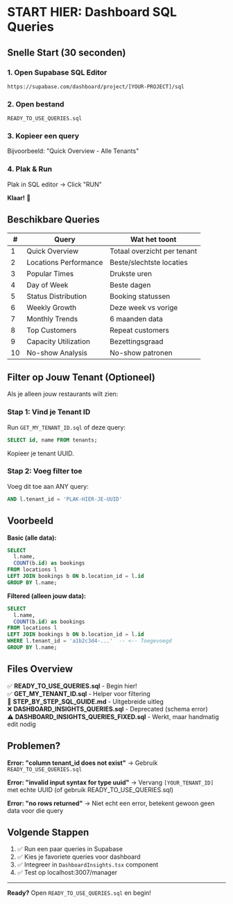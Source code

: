 # START HIER: Dashboard SQL Queries

## Snelle Start (30 seconden)

### 1. Open Supabase SQL Editor
`https://supabase.com/dashboard/project/[YOUR-PROJECT]/sql`

### 2. Open bestand
`READY_TO_USE_QUERIES.sql`

### 3. Kopieer een query
Bijvoorbeeld: "Quick Overview - Alle Tenants"

### 4. Plak & Run
Plak in SQL editor → Click "RUN"

**Klaar!** 🎉

## Beschikbare Queries

| # | Query | Wat het toont |
|---|-------|---------------|
| 1 | Quick Overview | Totaal overzicht per tenant |
| 2 | Locations Performance | Beste/slechtste locaties |
| 3 | Popular Times | Drukste uren |
| 4 | Day of Week | Beste dagen |
| 5 | Status Distribution | Booking statussen |
| 6 | Weekly Growth | Deze week vs vorige |
| 7 | Monthly Trends | 6 maanden data |
| 8 | Top Customers | Repeat customers |
| 9 | Capacity Utilization | Bezettingsgraad |
| 10 | No-show Analysis | No-show patronen |

## Filter op Jouw Tenant (Optioneel)

Als je alleen jouw restaurants wilt zien:

### Stap 1: Vind je Tenant ID

Run `GET_MY_TENANT_ID.sql` of deze query:

```sql
SELECT id, name FROM tenants;
```

Kopieer je tenant UUID.

### Stap 2: Voeg filter toe

Voeg dit toe aan ANY query:

```sql
AND l.tenant_id = 'PLAK-HIER-JE-UUID'
```

## Voorbeeld

**Basic (alle data):**
```sql
SELECT 
  l.name, 
  COUNT(b.id) as bookings
FROM locations l
LEFT JOIN bookings b ON b.location_id = l.id
GROUP BY l.name;
```

**Filtered (alleen jouw data):**
```sql
SELECT 
  l.name, 
  COUNT(b.id) as bookings
FROM locations l
LEFT JOIN bookings b ON b.location_id = l.id
WHERE l.tenant_id = 'a1b2c3d4-...'  -- <-- Toegevoegd
GROUP BY l.name;
```

## Files Overview

✅ **READY_TO_USE_QUERIES.sql** - Begin hier!  
✅ **GET_MY_TENANT_ID.sql** - Helper voor filtering  
📖 **STEP_BY_STEP_SQL_GUIDE.md** - Uitgebreide uitleg  
❌ **DASHBOARD_INSIGHTS_QUERIES.sql** - Deprecated (schema error)  
⚠️ **DASHBOARD_INSIGHTS_QUERIES_FIXED.sql** - Werkt, maar handmatig edit nodig

## Problemen?

**Error: "column tenant_id does not exist"**
→ Gebruik `READY_TO_USE_QUERIES.sql`

**Error: "invalid input syntax for type uuid"**
→ Vervang `[YOUR_TENANT_ID]` met echte UUID (of gebruik READY_TO_USE_QUERIES.sql)

**Error: "no rows returned"**
→ Niet echt een error, betekent gewoon geen data voor die query

## Volgende Stappen

1. ✅ Run een paar queries in Supabase
2. ✅ Kies je favoriete queries voor dashboard
3. ✅ Integreer in `DashboardInsights.tsx` component
4. ✅ Test op localhost:3007/manager

---

**Ready?** Open `READY_TO_USE_QUERIES.sql` en begin!


